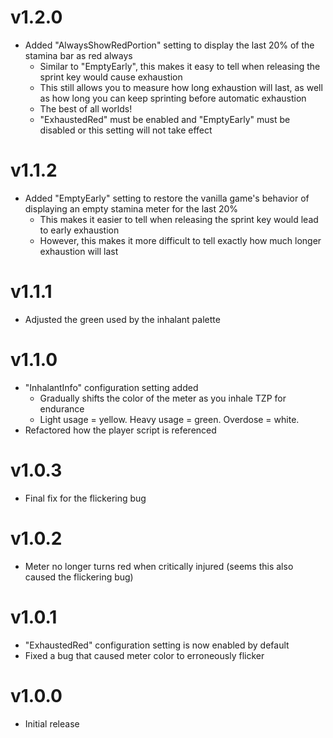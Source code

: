 # v1.2.0
- Added "AlwaysShowRedPortion" setting to display the last 20% of the stamina bar as red always
  - Similar to "EmptyEarly", this makes it easy to tell when releasing the sprint key would cause exhaustion
  - This still allows you to measure how long exhaustion will last, as well as how long you can keep sprinting before automatic exhaustion
  - The best of all worlds!
  - "ExhaustedRed" must be enabled and "EmptyEarly" must be disabled or this setting will not take effect
# v1.1.2
- Added "EmptyEarly" setting to restore the vanilla game's behavior of displaying an empty stamina meter for the last 20%
  - This makes it easier to tell when releasing the sprint key would lead to early exhaustion
  - However, this makes it more difficult to tell exactly how much longer exhaustion will last
# v1.1.1
- Adjusted the green used by the inhalant palette
# v1.1.0
- "InhalantInfo" configuration setting added
  - Gradually shifts the color of the meter as you inhale TZP for endurance
  - Light usage = yellow. Heavy usage = green. Overdose = white.
- Refactored how the player script is referenced
# v1.0.3
- Final fix for the flickering bug
# v1.0.2
- Meter no longer turns red when critically injured (seems this also caused the flickering bug)
# v1.0.1
- "ExhaustedRed" configuration setting is now enabled by default
- Fixed a bug that caused meter color to erroneously flicker
# v1.0.0
- Initial release